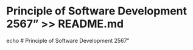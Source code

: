 # Principle of Software Development 2567” >> README.md
echo # Principle of Software Development 2567”
